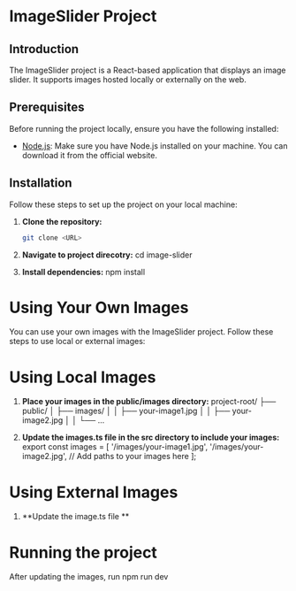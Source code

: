 # ImageSlider Project

## Introduction

The ImageSlider project is a React-based application that displays an image slider. It supports images hosted locally or externally on the web.

## Prerequisites

Before running the project locally, ensure you have the following installed:

- [Node.js](https://nodejs.org/): Make sure you have Node.js installed on your machine. You can download it from the official website.

## Installation

Follow these steps to set up the project on your local machine:

1. **Clone the repository:**

   ```sh
   git clone <URL>

2. **Navigate to project direcotry:**
   cd image-slider

3. **Install dependencies:**
   npm install

# Using Your Own Images

You can use your own images with the ImageSlider project. Follow these steps to use local or external images:

# Using Local Images

1. **Place your images in the public/images directory:**
project-root/
├── public/
│   ├── images/
│   │   ├── your-image1.jpg
│   │   ├── your-image2.jpg
│   │   └── ...

2. **Update the images.ts file in the src directory to include your images:**
export const images = [
  '/images/your-image1.jpg',
  '/images/your-image2.jpg',
  // Add paths to your images here
];

# Using External Images
1. **Update the image.ts file **

# Running the project

After updating the images, run npm run dev
